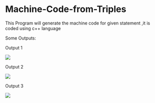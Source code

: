 # Machine-Code-from-Triples
This Program will generate the machine code for given statement ,it is coded using c++ language

Some Outputs:

<p>Output 1</p>
<img src = "https://user-images.githubusercontent.com/82881082/162437382-42674849-9d14-4e5d-aa92-b853e56dfdc4.png">


<p>Output 2</p>
<img src = "https://user-images.githubusercontent.com/82881082/162437452-7b1b0f87-8573-40bd-adb3-1ff048d70f45.png">
<p>Output 3</p>
<img src = "https://user-images.githubusercontent.com/82881082/162437554-80b8abd1-cfe1-4f33-a6d1-209a3fae5560.png">
